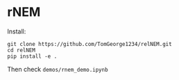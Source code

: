 # rNEM

Install:

```console
git clone https://github.com/TomGeorge1234/relNEM.git
cd relNEM
pip install -e .
```

Then check `demos/rnem_demo.ipynb`